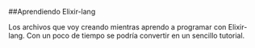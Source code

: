##Aprendiendo Elixir-lang


Los archivos que voy creando mientras aprendo a programar con Elixir-lang. Con un poco de tiempo se podría convertir en un sencillo tutorial.
